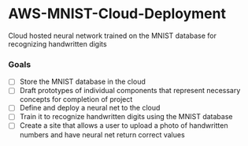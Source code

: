 # AWS-MNIST-Cloud-Deployment
Cloud hosted neural network trained on the MNIST database for recognizing handwritten digits

### Goals 

- [ ] Store the MNIST database in the cloud
- [ ] Draft prototypes of individual components that represent necessary concepts for completion of project
- [ ] Define and deploy a neural net to the cloud
- [ ] Train it to recognize handwritten digits using the MNIST database
- [ ] Create a site that allows a user to upload a photo of handwritten numbers and have neural net return correct values
